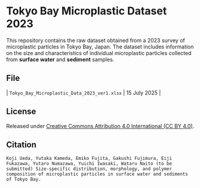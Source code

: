 # Tokyo Bay Microplastic Dataset 2023

This repository contains the raw dataset obtained from a 2023 survey of microplastic particles in Tokyo Bay, Japan.
The dataset includes information on the size and characteristics of individual microplastic particles collected from **surface water** and **sediment** samples.

## File
| `Tokyo_Bay_Microplastic_Data_2023_ver1.xlsx` | 15 July 2025 |

## License
Released under [Creative Commons Attribution 4.0 International (CC BY 4.0)](https://creativecommons.org/licenses/by/4.0/).  

## Citation
```text
Koji Ueda, Yutaka Kameda, Emiko Fujita, Gakushi Fujimura, Eiji Fukazawa, Yutaro Numazawa, Yuichi Iwasaki, Wataru Naito (to be submitted) Size-specific distribution, morphology, and polymer composition of microplastic particles in surface water and sediments of Tokyo Bay.
